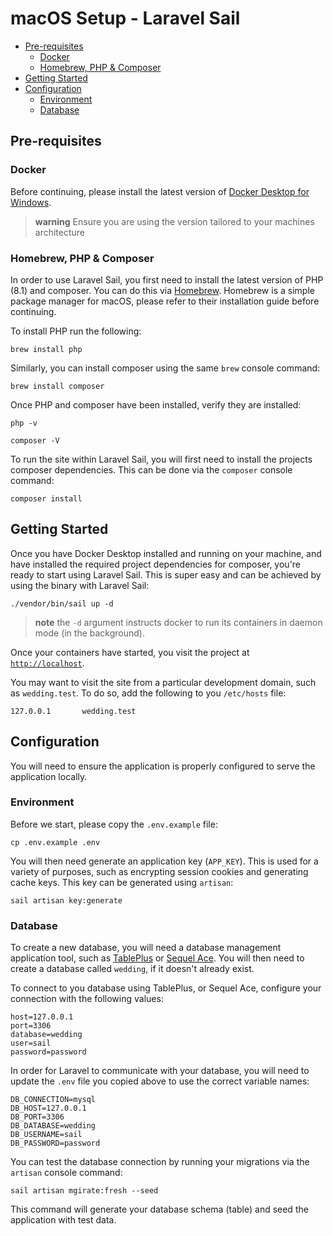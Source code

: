 # macOS Setup - Laravel Sail

- [Pre-requisites](#pre-requisites)
  - [Docker](#docker)
  - [Homebrew, PHP & Composer](#homebrew)
- [Getting Started](#getting-started)
- [Configuration](#configuration)
  - [Environment](#environment)
  - [Database](#database)

<a name="pre-requisites"></a>
## Pre-requisites

<a name="docker"></a>
### Docker
Before continuing, please install the latest version of [Docker Desktop for Windows](https://docs.docker.com/desktop/windows/install/).

> **warning** Ensure you are using the version tailored to your machines architecture

<a name="homebrew"></a>
### Homebrew, PHP & Composer

In order to use Laravel Sail, you first need to install the latest version of PHP (8.1) and composer.
You can do this via [Homebrew](https://brew.sh). Homebrew is a simple package manager for macOS, please
refer to their installation guide before continuing.

To install PHP run the following:

```shell
brew install php
```

Similarly, you can install composer using the same `brew` console command:

```shell
brew install composer
```

Once PHP and composer have been installed, verify they are installed:

```shell
php -v

composer -V
```


To run the site within Laravel Sail, you will first need to install the projects composer dependencies.
This can be done via the `composer` console command:

```shell
composer install
```


<a name="getting-started"></a>
## Getting Started

Once you have Docker Desktop installed and running on your machine, and have installed the required
project dependencies for composer, you're ready to start using Laravel Sail. This is super easy
and can be achieved by using the binary with Laravel Sail:

```shell
./vendor/bin/sail up -d
```

> **note** the `-d` argument instructs docker to run its containers in daemon mode (in the background).

Once your containers have started, you visit the project at [`http://localhost`](http://localhost).

You may want to visit the site from a particular development domain, such as `wedding.test`.
To do so, add the following to you `/etc/hosts` file:


```
127.0.0.1       wedding.test
```

<a name="configuration"></a>
## Configuration

You will need to ensure the application is properly configured to serve the application locally.

<a name="environment"></a>
### Environment

Before we start, please copy the `.env.example` file:

```shell
cp .env.example .env
```

You will then need generate an application key (`APP_KEY`). This is used for a variety of purposes,
such as encrypting session cookies and generating cache keys. This key can be generated using `artisan`:

```shell
sail artisan key:generate
```

<a name="database"></a>
### Database

To create a new database, you will need a database management application tool,
such as [TablePlus](https://tableplus.com) or [Sequel Ace](https://sequel-ace.com).
You will then need to create a database called `wedding`, if it doesn't already exist.

To connect to you database using TablePlus, or Sequel Ace, configure your connection with the following values:

```
host=127.0.0.1
port=3306
database=wedding
user=sail
password=password
```

In order for Laravel to communicate with your database, you will need to update
the `.env` file you copied above to use the correct variable names:


```dotenv
DB_CONNECTION=mysql
DB_HOST=127.0.0.1
DB_PORT=3306
DB_DATABASE=wedding
DB_USERNAME=sail
DB_PASSWORD=password
```

You can test the database connection by running your migrations via the `artisan` console command:

```shell
sail artisan mgirate:fresh --seed
```

This command will generate your database schema (table) and seed the application with test data.
